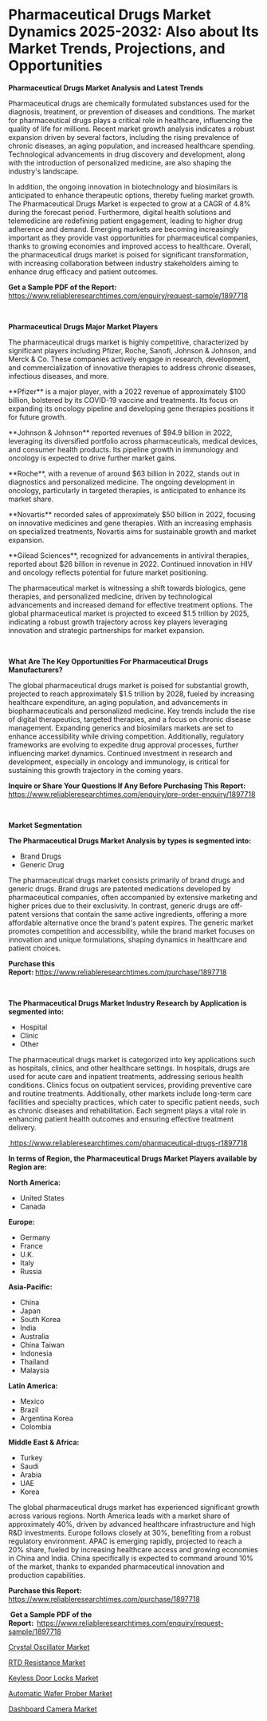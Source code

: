 <p><h1>Pharmaceutical Drugs Market Dynamics 2025-2032: Also about Its Market Trends, Projections, and Opportunities</h1></p><p><strong>Pharmaceutical Drugs Market Analysis and Latest Trends</strong></p>
<p><p>Pharmaceutical drugs are chemically formulated substances used for the diagnosis, treatment, or prevention of diseases and conditions. The market for pharmaceutical drugs plays a critical role in healthcare, influencing the quality of life for millions. Recent market growth analysis indicates a robust expansion driven by several factors, including the rising prevalence of chronic diseases, an aging population, and increased healthcare spending. Technological advancements in drug discovery and development, along with the introduction of personalized medicine, are also shaping the industry's landscape.</p><p>In addition, the ongoing innovation in biotechnology and biosimilars is anticipated to enhance therapeutic options, thereby fueling market growth. The Pharmaceutical Drugs Market is expected to grow at a CAGR of 4.8% during the forecast period. Furthermore, digital health solutions and telemedicine are redefining patient engagement, leading to higher drug adherence and demand. Emerging markets are becoming increasingly important as they provide vast opportunities for pharmaceutical companies, thanks to growing economies and improved access to healthcare. Overall, the pharmaceutical drugs market is poised for significant transformation, with increasing collaboration between industry stakeholders aiming to enhance drug efficacy and patient outcomes.</p></p>
<p><strong>Get a Sample PDF of the Report:&nbsp;</strong> <a href="https://www.reliableresearchtimes.com/enquiry/request-sample/1897718?utm_campaign=2748&utm_medium=2&utm_source=Github&utm_content=ia&utm_term=08032025&utm_id=pharmaceutical-drugs">https://www.reliableresearchtimes.com/enquiry/request-sample/1897718</a></p>
<p>&nbsp;</p>
<p><strong>Pharmaceutical Drugs Major Market Players</strong></p>
<p><p>The pharmaceutical drugs market is highly competitive, characterized by significant players including Pfizer, Roche, Sanofi, Johnson & Johnson, and Merck & Co. These companies actively engage in research, development, and commercialization of innovative therapies to address chronic diseases, infectious diseases, and more.</p><p>**Pfizer** is a major player, with a 2022 revenue of approximately $100 billion, bolstered by its COVID-19 vaccine and treatments. Its focus on expanding its oncology pipeline and developing gene therapies positions it for future growth.</p><p>**Johnson & Johnson** reported revenues of $94.9 billion in 2022, leveraging its diversified portfolio across pharmaceuticals, medical devices, and consumer health products. Its pipeline growth in immunology and oncology is expected to drive further market gains.</p><p>**Roche**, with a revenue of around $63 billion in 2022, stands out in diagnostics and personalized medicine. The ongoing development in oncology, particularly in targeted therapies, is anticipated to enhance its market share.</p><p>**Novartis** recorded sales of approximately $50 billion in 2022, focusing on innovative medicines and gene therapies. With an increasing emphasis on specialized treatments, Novartis aims for sustainable growth and market expansion.</p><p>**Gilead Sciences**, recognized for advancements in antiviral therapies, reported about $26 billion in revenue in 2022. Continued innovation in HIV and oncology reflects potential for future market positioning.</p><p>The pharmaceutical market is witnessing a shift towards biologics, gene therapies, and personalized medicine, driven by technological advancements and increased demand for effective treatment options. The global pharmaceutical market is projected to exceed $1.5 trillion by 2025, indicating a robust growth trajectory across key players leveraging innovation and strategic partnerships for market expansion.</p></p>
<p>&nbsp;</p>
<p><strong>What Are The Key Opportunities For Pharmaceutical Drugs Manufacturers?</strong></p>
<p><p>The global pharmaceutical drugs market is poised for substantial growth, projected to reach approximately $1.5 trillion by 2028, fueled by increasing healthcare expenditure, an aging population, and advancements in biopharmaceuticals and personalized medicine. Key trends include the rise of digital therapeutics, targeted therapies, and a focus on chronic disease management. Expanding generics and biosimilars markets are set to enhance accessibility while driving competition. Additionally, regulatory frameworks are evolving to expedite drug approval processes, further influencing market dynamics. Continued investment in research and development, especially in oncology and immunology, is critical for sustaining this growth trajectory in the coming years.</p></p>
<p><strong>Inquire or Share Your Questions If Any Before Purchasing This Report:</strong> <a href="https://www.reliableresearchtimes.com/enquiry/pre-order-enquiry/1897718?utm_campaign=2748&utm_medium=2&utm_source=Github&utm_content=ia&utm_term=08032025&utm_id=pharmaceutical-drugs">https://www.reliableresearchtimes.com/enquiry/pre-order-enquiry/1897718</a></p>
<p>&nbsp;</p>
<p><strong>Market Segmentation</strong></p>
<p><strong>The Pharmaceutical Drugs Market Analysis by types is segmented into:</strong></p>
<p><ul><li>Brand Drugs</li><li>Generic Drug</li></ul></p>
<p><p>The pharmaceutical drugs market consists primarily of brand drugs and generic drugs. Brand drugs are patented medications developed by pharmaceutical companies, often accompanied by extensive marketing and higher prices due to their exclusivity. In contrast, generic drugs are off-patent versions that contain the same active ingredients, offering a more affordable alternative once the brand's patent expires. The generic market promotes competition and accessibility, while the brand market focuses on innovation and unique formulations, shaping dynamics in healthcare and patient choices.</p></p>
<p><strong>Purchase this Report:&nbsp;</strong><a href="https://www.reliableresearchtimes.com/purchase/1897718?utm_campaign=2748&utm_medium=2&utm_source=Github&utm_content=ia&utm_term=08032025&utm_id=pharmaceutical-drugs">https://www.reliableresearchtimes.com/purchase/1897718</a></p>
<p>&nbsp;</p>
<p><strong>The Pharmaceutical Drugs Market Industry Research by Application is segmented into:</strong></p>
<p><ul><li>Hospital</li><li>Clinic</li><li>Other</li></ul></p>
<p><p>The pharmaceutical drugs market is categorized into key applications such as hospitals, clinics, and other healthcare settings. In hospitals, drugs are used for acute care and inpatient treatments, addressing serious health conditions. Clinics focus on outpatient services, providing preventive care and routine treatments. Additionally, other markets include long-term care facilities and specialty practices, which cater to specific patient needs, such as chronic diseases and rehabilitation. Each segment plays a vital role in enhancing patient health outcomes and ensuring effective treatment delivery.</p></p>
<p><a href="https://www.reliableresearchtimes.com/pharmaceutical-drugs-r1897718?utm_campaign=2748&utm_medium=2&utm_source=Github&utm_content=ia&utm_term=08032025&utm_id=pharmaceutical-drugs">&nbsp;https://www.reliableresearchtimes.com/pharmaceutical-drugs-r1897718</a></p>
<p><strong>In terms of Region, the Pharmaceutical Drugs Market Players available by Region are:</strong></p>
<p>
    <p> <strong> North America: </strong>
        <ul>
            <li>United States</li>
            <li>Canada</li>
        </ul>
        </p> 
    <p> <strong> Europe: </strong>
        <ul>
            <li>Germany</li>
            <li>France</li>
            <li>U.K.</li>
            <li>Italy</li>
            <li>Russia</li>
        </ul>
        </p> 
    <p> <strong> Asia-Pacific: </strong>
        <ul>
            <li>China</li>
            <li>Japan</li>
            <li>South Korea</li>
            <li>India</li>
            <li>Australia</li>
            <li>China Taiwan</li>
            <li>Indonesia</li>
            <li>Thailand</li>
            <li>Malaysia</li>
        </ul>
        </p> 
    <p> <strong> Latin America: </strong>
        <ul>
            <li>Mexico</li>
            <li>Brazil</li>
            <li>Argentina Korea</li>
            <li>Colombia</li>
        </ul>
        </p> 
    <p> <strong> Middle East & Africa: </strong>
        <ul>
            <li>Turkey</li>
            <li>Saudi</li>
            <li>Arabia</li>
            <li>UAE</li>
            <li>Korea</li>
        </ul>
    </p>
    </p>
<p><p>The global pharmaceutical drugs market has experienced significant growth across various regions. North America leads with a market share of approximately 40%, driven by advanced healthcare infrastructure and high R&D investments. Europe follows closely at 30%, benefiting from a robust regulatory environment. APAC is emerging rapidly, projected to reach a 20% share, fueled by increasing healthcare access and growing economies in China and India. China specifically is expected to command around 10% of the market, thanks to expanded pharmaceutical innovation and production capabilities.</p></p>
<p><strong>Purchase this Report: </strong><a href="https://www.reliableresearchtimes.com/purchase/1897718?utm_campaign=2748&utm_medium=2&utm_source=Github&utm_content=ia&utm_term=08032025&utm_id=pharmaceutical-drugs">https://www.reliableresearchtimes.com/purchase/1897718</a></p>
<p>&nbsp;<strong>Get a Sample PDF of the Report:&nbsp;&nbsp;</strong><a href="https://www.reliableresearchtimes.com/enquiry/request-sample/1897718?utm_campaign=2748&utm_medium=2&utm_source=Github&utm_content=ia&utm_term=08032025&utm_id=pharmaceutical-drugs">https://www.reliableresearchtimes.com/enquiry/request-sample/1897718</a></p>
<p><strong></strong></p>
<p><p><a href="https://www.linkedin.com/pulse/in-depth-crystal-oscillator-market-research-comprehensive-oozwe?utm_campaign=2748&utm_medium=2&utm_source=Github&utm_content=ia&utm_term=08032025&utm_id=pharmaceutical-drugs">Crystal Oscillator Market</a></p><p><a href="https://www.linkedin.com/pulse/assessing-rtd-resistance-market-segmentation-type-application-nzfoc?utm_campaign=2748&utm_medium=2&utm_source=Github&utm_content=ia&utm_term=08032025&utm_id=pharmaceutical-drugs">RTD Resistance Market</a></p><p><a href="https://www.linkedin.com/pulse/comprehensive-overview-keyless-door-locks-market-projected-cagr-3bfle?utm_campaign=2748&utm_medium=2&utm_source=Github&utm_content=ia&utm_term=08032025&utm_id=pharmaceutical-drugs">Keyless Door Locks Market</a></p><p><a href="https://www.linkedin.com/pulse/comprehensive-review-automatic-wafer-prober-market-includingmarket-3yw7c?utm_campaign=2748&utm_medium=2&utm_source=Github&utm_content=ia&utm_term=08032025&utm_id=pharmaceutical-drugs">Automatic Wafer Prober Market</a></p><p><a href="https://www.linkedin.com/pulse/detailed-analysis-dashboard-camera-market-decision-making-kqo1e?utm_campaign=2748&utm_medium=2&utm_source=Github&utm_content=ia&utm_term=08032025&utm_id=pharmaceutical-drugs">Dashboard Camera Market</a></p></p>